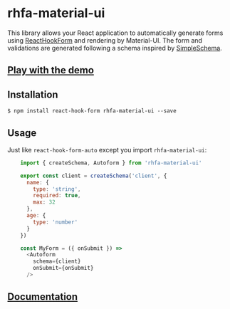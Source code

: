 # rhfa-material-ui

This library allows your React application to automatically generate forms using [ReactHookForm](https://react-hook-form.com/) and rendering by Material-UI. The form and validations are generated following a schema inspired by [SimpleSchema](https://github.com/aldeed/simple-schema-js).

## [Play with the demo](https://dgonz64.github.io/rhfa-material-ui-demo/demo/)

## Installation

    $ npm install react-hook-form rhfa-material-ui --save

## Usage

Just like `react-hook-form-auto` except you import `rhfa-material-ui`:

```javascript
    import { createSchema, Autoform } from 'rhfa-material-ui'

    export const client = createSchema('client', {
      name: {
        type: 'string',
        required: true,
        max: 32
      },
      age: {
        type: 'number'
      }
    })

    const MyForm = ({ onSubmit }) =>
      <Autoform
        schema={client}
        onSubmit={onSubmit}
      />
```

## [Documentation](https://github.com/dgonz64/react-hook-form-auto)
